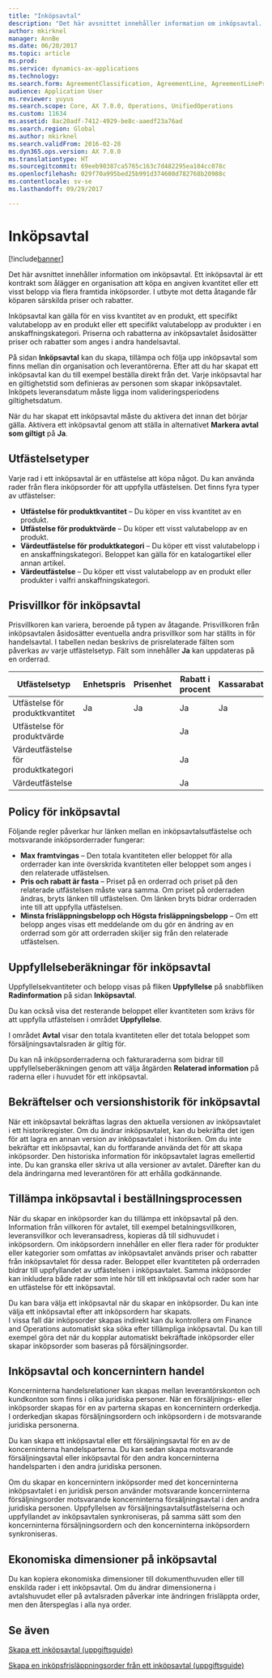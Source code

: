 ```yaml
---
title: "Inköpsavtal"
description: "Det här avsnittet innehåller information om inköpsavtal. Ett inköpsavtal är ett kontrakt som ålägger en organisation att köpa en angiven kvantitet eller ett visst belopp via flera framtida inköpsorder. I utbyte mot detta åtagande får köparen särskilda priser och rabatter."
author: mkirknel
manager: AnnBe
ms.date: 06/20/2017
ms.topic: article
ms.prod: 
ms.service: dynamics-ax-applications
ms.technology: 
ms.search.form: AgreementClassification, AgreementLine, AgreementLinePrompt, PurchAgreement, PurchAgreementCreate, PurchAgreementGenerateReleaseOrder, PurchAgreementHistory, PurchAgreementInvoiceJournal
audience: Application User
ms.reviewer: yuyus
ms.search.scope: Core, AX 7.0.0, Operations, UnifiedOperations
ms.custom: 11634
ms.assetid: 8ac20adf-7412-4929-be8c-aaedf23a76ad
ms.search.region: Global
ms.author: mkirknel
ms.search.validFrom: 2016-02-28
ms.dyn365.ops.version: AX 7.0.0
ms.translationtype: HT
ms.sourcegitcommit: 69eeb90387ca5765c163c7d482295ea104cc078c
ms.openlocfilehash: 029f70a995bed25b991d374608d782768b20988c
ms.contentlocale: sv-se
ms.lasthandoff: 09/29/2017

---
```


# <a name="purchase-agreements"></a>Inköpsavtal

[!include[banner](../includes/banner.md)]


Det här avsnittet innehåller information om inköpsavtal. Ett inköpsavtal är ett kontrakt som ålägger en organisation att köpa en angiven kvantitet eller ett visst belopp via flera framtida inköpsorder. I utbyte mot detta åtagande får köparen särskilda priser och rabatter. 

Inköpsavtal kan gälla för en viss kvantitet av en produkt, ett specifikt valutabelopp av en produkt eller ett specifikt valutabelopp av produkter i en anskaffningskategori. Priserna och rabatterna av inköpsavtalet åsidosätter priser och rabatter som anges i andra handelsavtal.  

På sidan **Inköpsavtal** kan du skapa, tillämpa och följa upp inköpsavtal som finns mellan din organisation och leverantörerna. Efter att du har skapat ett inköpsavtal kan du till exempel beställa direkt från det. Varje inköpsavtal har en giltighetstid som definieras av personen som skapar inköpsavtalet. Inköpets leveransdatum måste ligga inom valideringsperiodens giltighetsdatum.  

När du har skapat ett inköpsavtal måste du aktivera det innan det börjar gälla. Aktivera ett inköpsavtal genom att ställa in alternativet **Markera avtal som giltigt** på **Ja**.

## <a name="commitment-types"></a>Utfästelsetyper
Varje rad i ett inköpsavtal är en utfästelse att köpa något. Du kan använda rader från flera inköpsorder för att uppfylla utfästelsen. Det finns fyra typer av utfästelser:

-   **Utfästelse för produktkvantitet** – Du köper en viss kvantitet av en produkt.
-   **Utfästelse för produktvärde** – Du köper ett visst valutabelopp av en produkt.
-   **Värdeutfästelse för produktkategori** – Du köper ett visst valutabelopp i en anskaffningskategori. Beloppet kan gälla för en katalogartikel eller annan artikel.
-   **Värdeutfästelse** – Du köper ett visst valutabelopp av en produkt eller produkter i valfri anskaffningskategori.

## <a name="pricing-terms-for-purchase-agreements"></a>Prisvillkor för inköpsavtal
Prisvillkoren kan variera, beroende på typen av åtagande. Prisvillkoren från inköpsavtalen åsidosätter eventuella andra prisvillkor som har ställts in för handelsavtal. I tabellen nedan beskrivs de prisrelaterade fälten som påverkas av varje utfästelsetyp. Fält som innehåller **Ja** kan uppdateras på en orderrad.

| Utfästelsetyp                   | Enhetspris | Prisenhet | Rabatt i procent | Kassarabattbelopp |
|-----------------------------------|------------|------------|------------------|----------------------|
| Utfästelse för produktkvantitet       | Ja        | Ja        | Ja              | Ja                  |
| Utfästelse för produktvärde          |            |            | Ja              |                      |
| Värdeutfästelse för produktkategori |            |            | Ja              |                      |
| Värdeutfästelse                  |            |            | Ja              |                      |

## <a name="policies-for-purchase-agreements"></a>Policy för inköpsavtal
Följande regler påverkar hur länken mellan en inköpsavtalsutfästelse och motsvarande inköpsorderrader fungerar:

-   **Max framtvingas** – Den totala kvantiteten eller beloppet för alla orderrader kan inte överskrida kvantiteten eller beloppet som anges i den relaterade utfästelsen.
-   **Pris och rabatt är fasta** – Priset på en orderrad och priset på den relaterade utfästelsen måste vara samma. Om priset på orderraden ändras, bryts länken till utfästelsen. Om länken bryts bidrar orderraden inte till att uppfylla utfästelsen.
-   **Minsta frisläppningsbelopp och Högsta frisläppningsbelopp** – Om ett belopp anges visas ett meddelande om du gör en ändring av en orderrad som gör att orderraden skiljer sig från den relaterade utfästelsen.

## <a name="fulfillment-calculations-for-purchase-agreements"></a>Uppfyllelseberäkningar för inköpsavtal
Uppfyllelsekvantiteter och belopp visas på fliken **Uppfyllelse** på snabbfliken **Radinformation** på sidan **Inköpsavtal**.  

Du kan också visa det resterande beloppet eller kvantiteten som krävs för att uppfylla utfästelsen i området **Uppfyllelse**.  

I området **Avtal** visar den totala kvantiteten eller det totala beloppet som försäljningsavtalsraden är giltig för.  

Du kan nå inköpsorderraderna och fakturaraderna som bidrar till uppfyllelseberäkningen genom att välja åtgärden **Relaterad information** på raderna eller i huvudet för ett inköpsavtal.

## <a name="confirmations-and-version-history-for-purchase-agreements"></a>Bekräftelser och versionshistorik för inköpsavtal
När ett inköpsavtal bekräftas lagras den aktuella versionen av inköpsavtalet i ett historikregister. Om du ändrar inköpsavtalet, kan du bekräfta det igen för att lagra en annan version av inköpsavtalet i historiken. Om du inte bekräftar ett inköpsavtal, kan du fortfarande använda det för att skapa inköpsorder. Den historiska information för inköpsavtalet lagras emellertid inte. Du kan granska eller skriva ut alla versioner av avtalet. Därefter kan du dela ändringarna med leverantören för att erhålla godkännande.

## <a name="applying-purchase-agreements-in-the-ordering-process"></a>Tillämpa inköpsavtal i beställningsprocessen
När du skapar en inköpsorder kan du tillämpa ett inköpsavtal på den. Information från villkoren för avtalet, till exempel betalningsvillkoren, leveransvillkor och leveransadress, kopieras då till sidhuvudet i inköpsordern. Om inköpsordern innehåller en eller flera rader för produkter eller kategorier som omfattas av inköpsavtalet används priser och rabatter från inköpsavtalet för dessa rader. Beloppet eller kvantiteten på orderraden bidrar till uppfyllandet av utfästelsen i inköpsavtalet. Samma inköpsorder kan inkludera både rader som inte hör till ett inköpsavtal och rader som har en utfästelse för ett inköpsavtal.  

Du kan bara välja ett inköpsavtal när du skapar en inköpsorder. Du kan inte välja ett inköpsavtal efter att inköpsordern har skapats.  
I vissa fall där inköpsorder skapas indirekt kan du kontrollera om Finance and Operations automatiskt ska söka efter tillämpliga inköpsavtal. Du kan till exempel göra det när du kopplar automatiskt bekräftade inköpsorder eller skapar inköpsorder som baseras på försäljningsorder.

## <a name="purchase-agreements-and-intercompany-trade"></a>Inköpsavtal och koncernintern handel
Koncerninterna handelsrelationer kan skapas mellan leverantörskonton och kundkonton som finns i olika juridiska personer. När en försäljnings- eller inköpsorder skapas för en av parterna skapas en koncernintern orderkedja. I orderkedjan skapas försäljningsordern och inköpsordern i de motsvarande juridiska personerna.  

Du kan skapa ett inköpsavtal eller ett försäljningsavtal för en av de koncerninterna handelsparterna. Du kan sedan skapa motsvarande försäljningsavtal eller inköpsavtal för den andra koncerninterna handelsparten i den andra juridiska personen.  

Om du skapar en koncernintern inköpsorder med det koncerninterna inköpsavtalet i en juridisk person använder motsvarande koncerninterna försäljningsorder motsvarande koncerninterna försäljningsavtal i den andra juridiska personen. Uppfyllelsen av försäljningsavtalsutfästelserna och uppfyllandet av inköpsavtalen synkroniseras, på samma sätt som den koncerninterna försäljningsordern och den koncerninterna inköpsordern synkroniseras.

## <a name="financial-dimensions-on-purchase-agreements"></a>Ekonomiska dimensioner på inköpsavtal
Du kan kopiera ekonomiska dimensioner till dokumenthuvuden eller till enskilda rader i ett inköpsavtal. Om du ändrar dimensionerna i avtalshuvudet eller på avtalsraden påverkar inte ändringen frisläppta order, men den återspeglas i alla nya order.

<a name="see-also"></a>Se även
--------

[Skapa ett inköpsavtal (uppgiftsguide)](tasks/create-purchase-agreement.md)

[Skapa en inköpsfrisläppningsorder från ett inköpsavtal (uppgiftsguide)](tasks/create-purchase-release-order-purchase-agreement.md)




